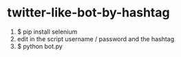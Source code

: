 # twitter-like-bot-by-hashtag

1. $ pip install selenium
2. edit in the script username / password and the hashtag
3. $ python bot.py
